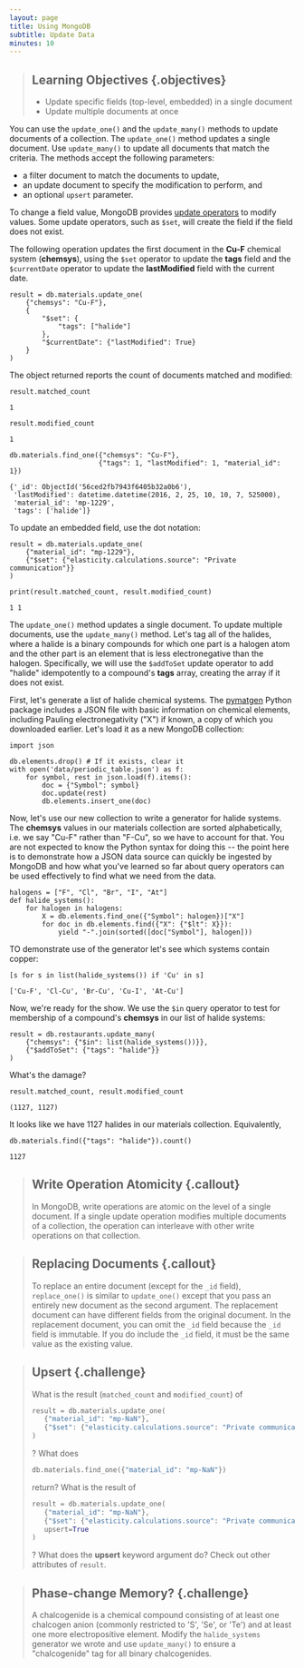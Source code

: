 ```yaml
---
layout: page
title: Using MongoDB
subtitle: Update Data
minutes: 10
---
```

> ## Learning Objectives {.objectives}
>
> * Update specific fields (top-level, embedded) in a single document
> * Update multiple documents at once

You can use the `update_one()` and the `update_many()` methods to update documents of a collection. The `update_one()` method updates a single document. Use `update_many()` to update all documents that match the criteria. The methods accept the following parameters:

* a filter document to match the documents to update,
* an update document to specify the modification to perform, and
* an optional `upsert` parameter.

To change a field value, MongoDB provides [update operators](http://docs.mongodb.org/manual/reference/operator/update) to modify values. Some update operators, such as `$set`, will create the field if the field does not exist.

The following operation updates the first document in the **Cu-F** chemical system (**chemsys**), using the `$set` operator to update the **tags** field and the `$currentDate` operator to update the **lastModified** field with the current date.

~~~ {.python}
result = db.materials.update_one(
    {"chemsys": "Cu-F"},
    {
        "$set": {
            "tags": ["halide"]
        },
        "$currentDate": {"lastModified": True}
    }
)
~~~

The object returned reports the count of documents matched and modified:

~~~ {.python}
result.matched_count
~~~
~~~ {.output}
1
~~~
~~~ {.python}
result.modified_count
~~~
~~~ {.output}
1
~~~
~~~ {.python}
db.materials.find_one({"chemsys": "Cu-F"},
                      {"tags": 1, "lastModified": 1, "material_id": 1})
~~~
~~~ {.output}
{'_id': ObjectId('56ced2fb7943f6405b32a0b6'),
 'lastModified': datetime.datetime(2016, 2, 25, 10, 10, 7, 525000),
 'material_id': 'mp-1229',
 'tags': ['halide']}
~~~

To update an embedded field, use the dot notation:

~~~ {.python}
result = db.materials.update_one(
    {"material_id": "mp-1229"},
    {"$set": {"elasticity.calculations.source": "Private communication"}}
)

print(result.matched_count, result.modified_count)
~~~
~~~ {.output}
1 1
~~~

The `update_one()` method updates a single document. To update multiple documents, use the `update_many()` method. Let's tag all of the halides, where a halide is a binary compounds for which one part is a halogen atom and the other part is an element that is less electronegative than the halogen. Specifically, we will use the `$addToSet` update operator to add "halide" idempotently to a compound's **tags** array, creating the array if it does not exist.

First, let's generate a list of halide chemical systems. The [pymatgen](http://pymatgen.org/) Python package includes a JSON file with basic information on chemical elements, including Pauling electronegativity ("X") if known, a copy of which you downloaded earlier. Let's load it as a new MongoDB collection:

~~~ {.python}
import json

db.elements.drop() # If it exists, clear it
with open('data/periodic_table.json') as f:
    for symbol, rest in json.load(f).items():
        doc = {"Symbol": symbol}
        doc.update(rest)
        db.elements.insert_one(doc)
~~~

Now, let's use our new collection to write a generator for halide systems. The **chemsys** values in our materials collection are sorted alphabetically, i.e. we say "Cu-F" rather than "F-Cu", so we have to account for that. You are not expected to know the Python syntax for doing this -- the point here is to demonstrate how a JSON data source can quickly be ingested by MongoDB and how what you've learned so far about query operators can be used effectively to find what we need from the data.

~~~ {.python}
halogens = ["F", "Cl", "Br", "I", "At"]
def halide_systems():
    for halogen in halogens:
        X = db.elements.find_one({"Symbol": halogen})["X"]
        for doc in db.elements.find({"X": {"$lt": X}}):
            yield "-".join(sorted([doc["Symbol"], halogen]))
~~~

TO demonstrate use of the generator let's see which systems contain copper:

~~~ {.python}
[s for s in list(halide_systems()) if 'Cu' in s]
~~~
~~~ {.output}
['Cu-F', 'Cl-Cu', 'Br-Cu', 'Cu-I', 'At-Cu']
~~~

Now, we're ready for the show. We use the `$in` query operator to test for membership of a compound's **chemsys** in our list of halide systems:

~~~ {.python}
result = db.restaurants.update_many(
    {"chemsys": {"$in": list(halide_systems())}},
    {"$addToSet": {"tags": "halide"}}
)
~~~

What's the damage?

~~~ {.python}
result.matched_count, result.modified_count
~~~
~~~ {.output}
(1127, 1127)
~~~

It looks like we have 1127 halides in our materials collection. Equivalently,

~~~ {.python}
db.materials.find({"tags": "halide"}).count()
~~~
~~~ {.output}
1127
~~~

> ## Write Operation Atomicity {.callout}
>
> In MongoDB, write operations are atomic on the level of a single document. If a single update operation modifies multiple documents of a collection, the operation can interleave with other write operations on that collection.

> ## Replacing Documents {.callout}
>
> To replace an entire document (except for the `_id` field), `replace_one()` is similar to `update_one()` except that you pass an entirely new document as the second argument. The replacement document can have different fields from the original document. In the replacement document, you can omit the `_id` field because the `_id` field is immutable. If you do include the `_id` field, it must be the same value as the existing value.

> ## Upsert {.challenge}
>
> What is the result (`matched_count` and `modified_count`) of
>
>```python
>result = db.materials.update_one(
>    {"material_id": "mp-NaN"},
>    {"$set": {"elasticity.calculations.source": "Private communication"}}
>)
>```
> ? What does
>```python
>db.materials.find_one({"material_id": "mp-NaN"})
>```
>return? What is the result of
>```python
>result = db.materials.update_one(
>    {"material_id": "mp-NaN"},
>    {"$set": {"elasticity.calculations.source": "Private communication"}},
>    upsert=True
>)
>```
>? What does the **upsert** keyword argument do? Check out other attributes of `result`.

> ## Phase-change Memory? {.challenge}
>
> A chalcogenide is a chemical compound consisting of at least one chalcogen anion (commonly restricted to 'S', 'Se', or 'Te') and at least one more electropositive element. Modify the `halide_systems` generator we wrote and use `update_many()` to ensure a "chalcogenide" tag for all binary chalcogenides.

